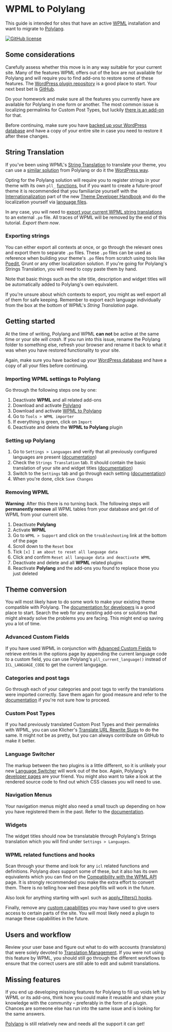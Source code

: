 WPML to Polylang
================
This guide is intended for sites that have an active [WPML][1] installation and want to migrate to [Polylang][2].

[![GitHub license](https://img.shields.io/badge/license-CC0%201.0-orange.svg?style=flat-square)](http://creativecommons.org/publicdomain/zero/1.0/)

Some considerations
-------------------
Carefully assess whether this move is in any way suitable for your current site. Many of the features WPML offers out of the box are not available for Polylang and will require you to find add-ons to restore some of these features. The [WordPress plugin repository][8] is a good place to start. Your next best bet is [GitHub][9].

Do your homework and make sure all the features you currently have are available for Polylang in one form or another. The most common issue is localizing permalinks for Custom Post Types, but luckily [there is an add-on][5] for that.

Before continuing, make sure you have [backed up your WordPress database][3] and have a copy of your entire site in case you need to restore it after these changes.

String Translation
------------------
If you've been using WPML's [String Translation][10] to translate your theme, you can use a [similar solution][17] from Polylang or do it the [WordPress way][11].

Opting for the Polylang solution will require you to register strings in your theme with its own `pll_` [functions][12], but if you want to create a future-proof theme it is recommended that you familiarize yourself with the [Internationalization][13] part of the new [Theme Developer Handbook][27] and do the localization yourself via [language files][28].

In any case, you will need to [export your current WPML string translations][10] to an external `.po` file. All traces of WPML will be removed by the end of this tutorial. _Export them now_.

### Exporting strings

You can either export all contexts at once, or go through the relevant ones and export them to separate `.po` files. These `.po` files can be used as reference when building your theme's `.po` files from scratch using tools like [Poedit][14], Grunt or any other localization solution. If you're going for Polylang's Strings Translation, you will need to copy paste them by hand.

Note that basic things such as the site title, description and widget titles will be automatically added to Polylang's own equivalent.

If you're unsure about which contexts to export, you might as well export all of them for safe keeping. Remember to export each language individually from the box at the bottom of WPML's _String Translation_ page.

Getting started
---------------
At the time of writing, Polylang and WPML **can not** be active at the same time or your site _will crash_. If you run into this issue, rename the Polylang folder to something else, refresh your browser and rename it back to what it was when you have restored functionality to your site.

Again, make sure you have backed up your [WordPress database][3] and have a copy of all your files before continuing.

### Importing WPML settings to Polylang
Go through the following steps one by one:

1. Deactivate **WPML** and all related add-ons
2. Download and activate [Polylang][2]
3. Download and activate [WPML to Polylang][15]
4. Go to `Tools > WPML importer`
5. If everything is green, click on `Import`
6. Deactivate and delete the **WPML to Polylang** plugin

### Setting up Polylang
1. Go to `Settings > Languages` and verify that all previously configured languages are present ([documentation][16])
2. Check the `Strings Translation` tab. It should contain the basic translation of your site and widget titles ([documentation][17])
3. Switch to the `Settings` tab and go through each setting ([documentation][18])
4. When you're done, click `Save Changes`

### Removing WPML
**Warning**: After this there is no turning back. The following steps will **permanently remove** all WPML tables from your database and get rid of WPML from your current site.

1. Deactivate **Polylang**
2. Activate **WPML**
3. Go to `WPML > Support` and click on the `troubleshooting` link at the bottom of the page
4. Scroll down to the `Reset` box
5. Tick `[x] I am about to reset all language data`
6. Click and confirm `Reset all language data and deactivate WPML`
7. Deactivate and delete and all **WPML** related plugins
8. Reactivate **Polylang** and the add-ons you found to replace those you just deleted

Theme conversion
----------------
You will most likely have to do some work to make your existing theme compatible with Polylang. The [documentation for developers][6] is a good place to start. Search the web for any existing add-ons or solutions that might already solve the problems you are facing. This might end up saving you a lot of time.

### Advanced Custom Fields
If you have used WPML in conjunction with [Advanced Custom Fields][19] to retrieve entries in the options page by appending the current language code to a custom field, you can use Polylang's `pll_current_language()` instead of `ICL_LANGUAGE_CODE` to get the current langugage.

### Categories and post tags
Go through each of your categories and post tags to verify the translations were imported correctly. Save them again for good measure and refer to the [documentation][20] if you're not sure how to proceed.

### Custom Post Types
If you had previously translated Custom Post Types and their permalinks with WPML, you can use Klicher's [Translate URL Rewrite Slugs][5] to do the same. It might not be as pretty, but you can always contribute on GitHub to make it better.

### Language Switcher
The markup between the two plugins is a little different, so it is unlikely your new [Language Switcher][21] will work out of the box. Again, Polylang's [developer pages][6] are your friend. You might also want to take a look at the rendered source code to find out which CSS classes you will need to use.

### Navigation Menus
Your navigation menus might also need a small touch up depending on how you have registered them in the past. Refer to the [documentation][22].

### Widgets
The widget titles should now be translatable through Polylang's Strings translation which you will find under `Settings > Languages`.

### WPML related functions and hooks
Scan through your theme and look for any `icl` related functions and definitions. Polylang _does_ support some of these, but it also has its own equivalents which you can find on the [Compatibility with the WPML API][23] page. It is strongly recommended you make the extra effort to convert them. There is no telling how well these polyfills will work in the future.

Also look for anything starting with `wpml` such as [apply_filters() hooks][24].

Finally, remove any [custom capabilities][25] you may have used to give users access to certain parts of the site. You will most likely need a plugin to manage these capabilities in the future.

Users and workflow
------------------
Review your user base and figure out what to do with accounts (translators) that were solely devoted to [Translation Management][26]. If you were not using this feature by WPML, you should still go through the different workflows to ensure that the correct users are still able to edit and submit translations.

Missing features
----------------
If you end up developing missing features for Polylang to fill up voids left by WPML or its add-ons, think how you could make it reusable and share your knowledge with the community – preferably in the form of a plugin. Chances are someone else has run into the same issue and is looking for the same answers.

[Polylang][2] is still relatively new and needs all the support it can get!

[1]: https://wpml.org "Download WPML"
[2]: https://wordpress.org/plugins/polylang/ "Download Polylang"
[3]: https://codex.wordpress.org/WordPress_Backups "How to backup the WordPress database"
[4]: https://polylang.wordpress.com/documentation/documentation-for-developers/compatibility-with-the-wpml-api/ "Compatibility with the WPML API"
[5]: https://github.com/KLicheR/wp-polylang-translate-rewrite-slugs "Polylang - Translate URL Rewrite Slugs"
[6]: https://polylang.wordpress.com/documentation/documentation-for-developers/ "Polylang - Documentation for developers"
[7]: https://polylang.wordpress.com/documentation/documentation-for-developers/functions-reference/#pll_the_languages "Polylang - Language switcher"
[8]: https://wordpress.org/plugins/search.php?q=polylang "Search for Polylang add-ons in the WordPress plugin repository"
[9]: https://github.com/search?q=polylang "Search for Polylang add-ons on GitHub"
[10]: https://wpml.org/documentation/getting-started-guide/string-translation/ "WPML - String Translation"
[11]: https://developer.wordpress.org/plugins/internationalization/localization/ "WordPress - Localization"
[12]: https://polylang.wordpress.com/documentation/documentation-for-developers/functions-reference/#pll_register_string "Polylang - Register strings for Strings Translation"
[13]: https://developer.wordpress.org/themes/functionality/internationalization/ "WordPress - Internationalization"
[14]: http://poedit.net/ "Download Poedit"
[15]: https://wordpress.org/plugins/wpml-to-polylang/ "Download the WPML to Polylang plugin"
[16]: https://polylang.wordpress.com/documentation/setting-up-a-wordpress-multilingual-site-with-polylang/creating-the-languages/ "Polylang - Create new languages"
[17]: https://polylang.wordpress.com/documentation/setting-up-a-wordpress-multilingual-site-with-polylang/strings-translation/ "Polylang - Strings Translation"
[18]: https://polylang.wordpress.com/documentation/setting-up-a-wordpress-multilingual-site-with-polylang/settings/ "Polylang - Settings page"
[19]: http://www.advancedcustomfields.com/ "Download Advanced Custom Fields"
[20]: https://polylang.wordpress.com/documentation/setting-up-a-wordpress-multilingual-site-with-polylang/translating-categories-or-post-tags/ "Polylang - Translating categories and post tags"
[21]: https://polylang.wordpress.com/documentation/documentation-for-developers/functions-reference/#pll_the_languages "Polylang - Language Switcher"
[22]: https://polylang.wordpress.com/documentation/setting-up-a-wordpress-multilingual-site-with-polylang/navigations-menus/ "Polylang - Navigation menus"
[23]: https://polylang.wordpress.com/documentation/documentation-for-developers/compatibility-with-the-wpml-api/ "Polylang - WPML API compatibility"
[24]: https://wpml.org/documentation/support/wpml-coding-api/wpml-hooks-reference/ "WPML - Hooks reference"
[25]: https://wpml.org/documentation/support/wpml-admin-capabilities/ "WPML - Custom user capabilities"
[26]: https://wpml.org/documentation/translating-your-contents/using-the-translation-editor/ "WPML - Translation Management"
[27]: https://developer.wordpress.org/themes/getting-started/ "WordPress - Theme Developer Handbook"
[28]: https://developer.wordpress.org/themes/functionality/localization/ "WordPress - Localization"
